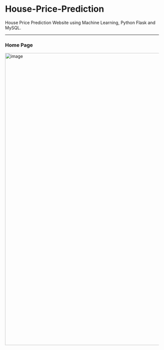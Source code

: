 # House-Price-Prediction
House Price Prediction Website using Machine Learning, Python Flask and MySQL.

--- 

### Home Page
<img width="713" height="955" alt="image" src="https://github.com/user-attachments/assets/30dc97c1-c526-4720-bc0b-e6fda13dc24f" />

